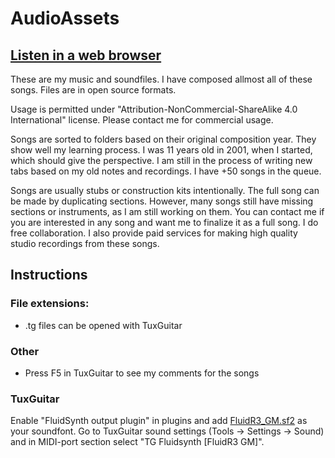 # AudioAssets

## [Listen in a web browser](http://seppopakonen.nethub.fi/AudioAssets/)

These are my music and soundfiles. I have composed allmost all of these songs. Files are in open source formats.

Usage is permitted under "Attribution-NonCommercial-ShareAlike 4.0 International" license.
Please contact me for commercial usage.

Songs are sorted to folders based on their original composition year. They show well my learning process. I was 11 years old in 2001, when I started, which should give the perspective.
I am still in the process of writing new tabs based on my old notes and recordings. I have +50 songs in the queue.

Songs are usually stubs or construction kits intentionally. The full song can be made by duplicating sections. However, many songs still have missing sections or instruments, as I am still working on them.
You can contact me if you are interested in any song and want me to finalize it as a full song. I do free collaboration. I also provide paid services for making high quality studio recordings from these songs.

## Instructions
### File extensions:
- .tg files can be opened with TuxGuitar

### Other
- Press F5 in TuxGuitar to see my comments for the songs

### TuxGuitar
Enable "FluidSynth output plugin" in plugins and add [FluidR3_GM.sf2](http://www.ronimusic.com/sf2/FluidR3_GM.sf2) as your soundfont.
Go to TuxGuitar sound settings (Tools -> Settings -> Sound) and in MIDI-port section select "TG Fluidsynth [FluidR3 GM]".
